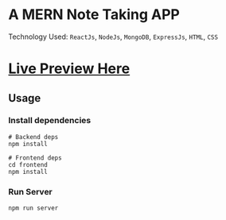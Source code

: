 # A MERN Note Taking APP

Technology Used: `ReactJs`, `NodeJs`, `MongoDB`, `ExpressJs`, `HTML`, `CSS`

# [Live Preview Here](https://wild-blue-tadpole-boot.cyclic.app)

## Usage

### Install dependencies

```
# Backend deps
npm install

# Frontend deps
cd frontend
npm install
```

### Run Server

```
npm run server
```
